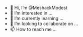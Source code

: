 - 👋 Hi, I’m @MeshackModest
- 👀 I’m interested in ...
- 🌱 I’m currently learning ...
- 💞️ I’m looking to collaborate on ...
- 📫 How to reach me ...

<!---
MeshackModest/MeshackModest is a ✨ special ✨ repository because its `README.md` (this file) appears on your GitHub profile.
You can click the Preview link to take a look at your changes.
--->
